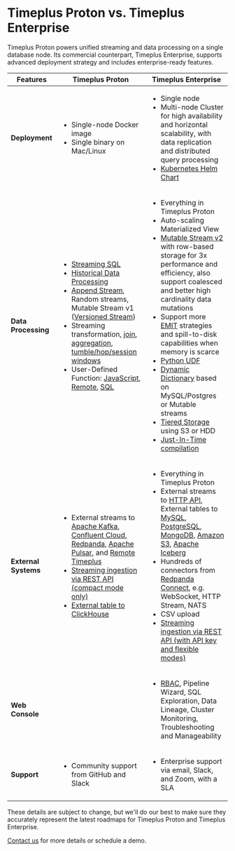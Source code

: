 # Timeplus Proton vs. Timeplus Enterprise

Timeplus Proton powers unified streaming and data processing on a single database node. Its commercial counterpart, Timeplus Enterprise, supports advanced deployment strategy and includes enterprise-ready features.

|          Features                     | **Timeplus Proton**                                                                                                                                                                    | **Timeplus Enterprise**                                                                                                                                                                                                          |
| ----------------------------- | -------------------------------------------------------------------------------------------------------------------------------------------------------------------------------------- | -------------------------------------------------------------------------------------------------------------------------------------------------------------------------------------------------------------------------------- |
| **Deployment**                | <ul><li>Single-node Docker image</li><li>Single binary on Mac/Linux</li></ul>                                                                                                          | <ul><li>Single node</li><li>Multi-node Cluster for high availability and horizontal scalability, with data replication and distributed query processing</li><li>[Kubernetes Helm Chart](/k8s-helm)</li></ul>                                                                               |
| **Data Processing**                | <ul><li>[Streaming SQL](/streaming-query)</li><li>[Historical Data Processing](/historical-query)</li><li>[Append Stream](/append-stream), Random streams, Mutable Stream v1 ([Versioned Stream](/versioned-stream))</li><li>Streaming transformation, [join](/streaming-joins), [aggregation](/streaming-aggregations), [tumble/hop/session windows](/streaming-windows)</li><li>User-Defined Function: [JavaScript](/js-udf), [Remote](/remote-udf), [SQL](/sql-udf)</li></ul>                                                                                                          | <ul><li>Everything in Timeplus Proton</li><li>Auto-scaling Materialized View</li><li>[Mutable Stream v2](/mutable-stream) with row-based storage for 3x performance and efficiency, also support  coalesced and  better high cardinality data mutations</li><li>Support more [EMIT](/streaming-aggregations#emit) strategies and spill-to-disk capabilities when memory is scarce</li><li>[Python UDF](/py-udf)</li><li>[Dynamic Dictionary](/sql-create-dictionary) based on MySQL/Postgres or Mutable streams</li><li>[Tiered Storage](/tiered-storage) using S3 or HDD</li><li>[Just-In-Time compilation](/jit)</li></ul>                                                                               |
| **External Systems**              | <ul><li>External streams to [Apache Kafka, Confluent Cloud, Redpanda](/kafka-source), [Apache Pulsar](/pulsar-source), and [Remote Timeplus](/timeplus-source)</li><li>[Streaming ingestion via REST API (compact mode only)](/proton-ingest-api)</li><li>[External table to ClickHouse](/clickhouse-external-table)</li></ul> | <ul><li>Everything in Timeplus Proton</li><li>External streams to [HTTP API](/http-external-stream), External tables to [MySQL](/mysql-external-table), [PostgreSQL](/pg-external-table), [MongoDB](/mongo-external-table), [Amazon S3](/s3-sink), [Apache Iceberg](/iceberg-sink) </li><li>Hundreds of connectors from [Redpanda Connect](/redpanda-connect), e.g. WebSocket, HTTP Stream, NATS</li><li>CSV upload</li><li>[Streaming ingestion via REST API (with API key and flexible modes)](/ingest-api)</li></ul> |
| **Web Console**                   |                                                                                                                       | <ul><li>[RBAC](/rbac), Pipeline Wizard, SQL Exploration, Data Lineage, Cluster Monitoring, Troubleshooting and Manageability</li></ul>                                                                                                                                                      |
| **Support**                   | <ul><li>Community support from GitHub and Slack</li></ul>                                                                                                                              | <ul><li>Enterprise support via email, Slack, and Zoom, with a SLA</li></ul>                                                                                                                                                      |

These details are subject to change, but we'll do our best to make sure they accurately represent the latest roadmaps for Timeplus Proton and Timeplus Enterprise.

[Contact us](mailto:info@timeplus.com) for more details or schedule a demo.
